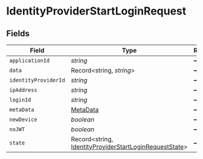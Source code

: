 # IdentityProviderStartLoginRequest


## Fields

| Field                                                                                                                   | Type                                                                                                                    | Required                                                                                                                | Description                                                                                                             |
| ----------------------------------------------------------------------------------------------------------------------- | ----------------------------------------------------------------------------------------------------------------------- | ----------------------------------------------------------------------------------------------------------------------- | ----------------------------------------------------------------------------------------------------------------------- |
| `applicationId`                                                                                                         | *string*                                                                                                                | :heavy_minus_sign:                                                                                                      | N/A                                                                                                                     |
| `data`                                                                                                                  | Record<string, *string*>                                                                                                | :heavy_minus_sign:                                                                                                      | N/A                                                                                                                     |
| `identityProviderId`                                                                                                    | *string*                                                                                                                | :heavy_minus_sign:                                                                                                      | N/A                                                                                                                     |
| `ipAddress`                                                                                                             | *string*                                                                                                                | :heavy_minus_sign:                                                                                                      | N/A                                                                                                                     |
| `loginId`                                                                                                               | *string*                                                                                                                | :heavy_minus_sign:                                                                                                      | N/A                                                                                                                     |
| `metaData`                                                                                                              | [MetaData](../../models/shared/metadata.md)                                                                             | :heavy_minus_sign:                                                                                                      | N/A                                                                                                                     |
| `newDevice`                                                                                                             | *boolean*                                                                                                               | :heavy_minus_sign:                                                                                                      | N/A                                                                                                                     |
| `noJWT`                                                                                                                 | *boolean*                                                                                                               | :heavy_minus_sign:                                                                                                      | N/A                                                                                                                     |
| `state`                                                                                                                 | Record<string, [IdentityProviderStartLoginRequestState](../../models/shared/identityproviderstartloginrequeststate.md)> | :heavy_minus_sign:                                                                                                      | N/A                                                                                                                     |